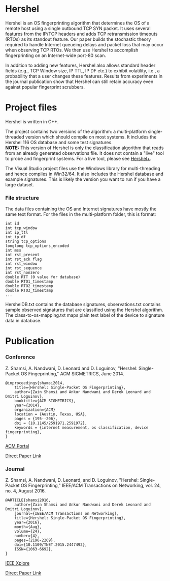 # Hershel

Hershel is an OS fingerprinting algorithm that determines the OS of a remote host using a single outbound TCP SYN packet. It uses several features from the IP/TCP headers and adds TCP retransmission timeouts (RTOs) as its standout feature. Our paper builds the stochastic theory required to handle Internet queueing delays and packet loss that may occur when observing TCP RTOs. We then use Hershel to accomplish fingerprinting on an Internet-wide port-80 scan.

In addition to adding new features, Hershel also allows standard header fields (e.g., TCP Window size, IP TTL, IP DF etc.) to exhibit volatility, i.e., a probability that a user changes these features. Results from experiments in the journal publication show that Hershel can still retain accuracy even against popular fingerprint scrubbers.

# Project files

Hershel is written in C++.

The project contains two versions of the algorithm: a multi-platform single-threaded version which should compile on most systems. It includes the Hershel 116 OS database and some test signatures.  
**NOTE:** This version of Hershel is only the classification algorithm that reads from an already generated observations file. It does not contain a "live" tool to probe and fingerprint systems. For a live tool, please see [Hershel+](https://github.com/zk7/hershelplus).

The Visual Studio project files use the Windows library for multi-threading and hence compiles in Win32/64. It also includes the Hershel database and example signatures. This is likely the version you want to run if you have a large dataset.

### File structure

The data files containing the OS and Internet signatures have mostly the same text format. For the files in the multi-platform folder, this is format:

	int id
	int tcp_window
	int ip_ttl
	int ip_df
	string tcp_options
	longlong tcp_options_encoded
	int mss
	int rst_present
	int rst_ack flag
	int rst_window
	int rst_sequence
	int rst_nonzero
	double RTT (0 value for database)
	double RTO1_timestamp
	double RTO2_timestamp
	double RTO3_timestamp
	...

HershelDB.txt contains the database signatures, observations.txt contains sample observed signatures that are classified using the Hershel algorithm. The class-to-os-mapping.txt maps plain text label of the device to signature data in database.


# Publication
### Conference
Z. Shamsi, A. Nandwani, D. Leonard and D. Loguinov, "Hershel: Single-Packet OS Fingeprinting," ACM SIGMETRICS, June 2014.

	@inproceedings{shamsi2014,
		title={Hershel: Single-Packet OS Fingerprinting},
		author={Zain Shamsi and Ankur Nandwani and Derek Leonard and Dmitri Loguinov},
		booktitle={ACM SIGMETRICS},
		year={2014},
		organization={ACM}
		location = {Austin, Texas, USA},
		pages = {195--206},
		doi = {10.1145/2591971.2591972},
		keywords = {internet measurement, os classification, device fingerprinting},
 	} 

[ACM Portal](http://dl.acm.org/citation.cfm?id=2591972) 

[Direct Paper Link](http://irl.cs.tamu.edu/people/zain/papers/sigmetrics2014.pdf)

### Journal
Z. Shamsi, A. Nandwani, D. Leonard, and D. Loguinov, "Hershel: Single-Packet OS Fingerprinting,"  IEEE/ACM Transactions on Networking, vol. 24, no. 4, August 2016.
	
	@ARTICLE{shamsi2016, 
		author={Zain Shamsi and Ankur Nandwani and Derek Leonard and Dmitri Loguinov}, 
		journal={IEEE/ACM Transactions on Networking}, 
		title={Hershel: Single-Packet OS Fingerprinting}, 
		year={2016}, 
		month={Aug},
		volume={24}, 
		number={4}, 
		pages={2196-2209}, 
		doi={10.1109/TNET.2015.2447492}, 
		ISSN={1063-6692}, 	
	}

[IEEE Xplore](http://ieeexplore.ieee.org/document/7150435/) 

[Direct Paper Link](http://irl.cs.tamu.edu/people/zain/papers/ton2016.pdf)



